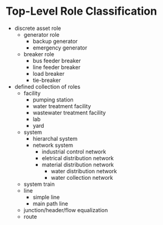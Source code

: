 # Top-Level Role Classification
* discrete asset role
    * generator role
        * backup generator
        * emergency generator
    * breaker role
        * bus feeder breaker
        * line feeder breaker
        * load breaker
        * tie-breaker
* defined collection of roles
    * facility
        * pumping station
        * water treatment facility
        * wastewater treatment facility
        * lab
        * yard
    * system
        * hierarchal system
        * network system
            * industrial control network
            * eletrical distribution network
            * material distribution network
                * water distribution network
                * water collection network
    * system train
    * line
        * simple line
        * main path line
    * junction/header/flow equalization
    * route